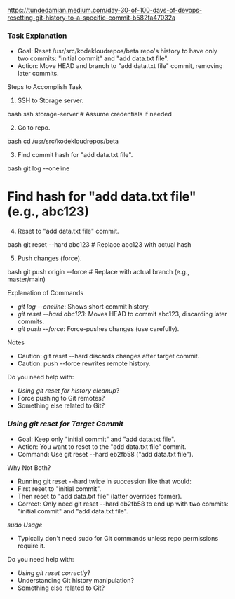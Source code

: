 https://tundedamian.medium.com/day-30-of-100-days-of-devops-resetting-git-history-to-a-specific-commit-b582fa47032a

### Task Explanation
- Goal: Reset /usr/src/kodekloudrepos/beta repo's history to have only two commits: "initial commit" and "add data.txt file".
- Action: Move HEAD and branch to "add data.txt file" commit, removing later commits.

Steps to Accomplish Task
1. SSH to Storage server.

bash
ssh storage-server # Assume credentials if needed


2. Go to repo.

bash
cd /usr/src/kodekloudrepos/beta


3. Find commit hash for "add data.txt file".

bash
git log --oneline
# Find hash for "add data.txt file" (e.g., abc123)


4. Reset to "add data.txt file" commit.

bash
git reset --hard abc123 # Replace abc123 with actual hash


5. Push changes (force).

bash
git push origin <branch> --force # Replace <branch> with actual branch (e.g., master/main)


Explanation of Commands
- *git log --oneline*: Shows short commit history.
- *git reset --hard abc123*: Moves HEAD to commit abc123, discarding later commits.
- *git push --force*: Force-pushes changes (use carefully).

Notes
- Caution: git reset --hard discards changes after target commit.
- Caution: push --force rewrites remote history.

Do you need help with:
- *Using git reset for history cleanup*?
- Force pushing to Git remotes?
- Something else related to Git?

### *Using git reset for Target Commit*
- Goal: Keep only "initial commit" and "add data.txt file".
- Action: You want to reset to the "add data.txt file" commit.
- Command: Use git reset --hard eb2fb58 ("add data.txt file").

Why Not Both?
- Running git reset --hard twice in succession like that would:
- First reset to "initial commit".
- Then reset to "add data.txt file" (latter overrides former).
- Correct: Only need git reset --hard eb2fb58 to end up with two commits: "initial commit" and "add data.txt file".

*sudo Usage*
- Typically don't need sudo for Git commands unless repo permissions require it.

Do you need help with:
- *Using git reset correctly*?
- Understanding Git history manipulation?
- Something else related to Git?
